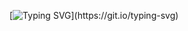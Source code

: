 [![Typing SVG](https://ayaan.info?font=Comic+Sans+MS&duration=3000&pause=100&width=435&lines=Welcome+To+Ayaan's+Profile!;Hope+you+Like+It!;Yeah+you+should+look+at+the+repositories.;Bro+why+are+you+still+here%3F;LEAVE!!!!!!!!!!!!!!!!!!!!!!!!!!!!!!!!!!!!!!!!!!!!!!!!!!!!!!!!!!!!!!!;BRO+LEAVE+MY+PROFILE+GO+TO+THE+REPOS!!!!!!!!!!!!!!!!!!!!!!!!!!!!!!!!!!!!!!!!!!!!!!!!!!!!;God+i+will+repeat+all+of+this+again+so+you+leave.)](https://git.io/typing-svg)
